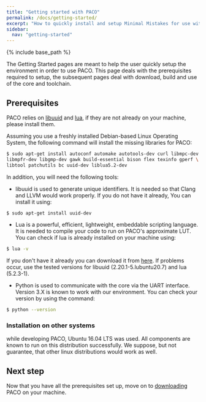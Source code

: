 ```yaml
---
title: "Getting started with PACO"
permalink: /docs/getting-started/
excerpt: "How to quickly install and setup Minimal Mistakes for use with GitHub Pages."
sidebar:
  nav: "getting-started"
---
```


{% include base_path %}

The Getting Started pages are meant to help the user quickly setup the environment in order to use PACO. This page deals with the prerequisites required to setup, the subsequent pages deal with download, build and use of the core and toolchain.


## Prerequisites
PACO relies on [libuuid](https://sourceforge.net/projects/libuuid/) and [lua](https://www.lua.org/), if they are not already on your machine, please install them.  

Assuming you use a freshly installed Debian-based Linux Operating System, the following command will install the missing libraries for PACO:

```bash
$ sudo apt-get install autoconf automake autotools-dev curl libmpc-dev \
libmpfr-dev libgmp-dev gawk build-essential bison flex texinfo gperf \
libtool patchutils bc uuid-dev liblua5.2-dev
``` 
In addition, you will need the following tools:

- libuuid is used to generate unique identifiers. It is needed so that Clang and LLVM would work properly. If you do not have it already, You can install it using:  

```bash
$ sudo apt-get install uuid-dev
```  
    
- Lua is a powerful, efficient, lightweight, embeddable scripting language. It is needed to compile your code to run on PACO's approximate LUT. You can check if lua is already installed on your machine using: 

```bash
$ lua -v
```  
  
If you don't have it already you can download it from [here](https://www.lua.org/download.html). If problems occur, use the tested versions for libuuid (2.20.1-5.lubuntu20.7) and lua (5.2.3-1).

- Python is used to communicate with the core via the UART interface. Version 3.X is known to work with our environment. You can check your version by using the command:

```bash
$ python --version
```  

### Installation on other systems

while developing PACO, Ubuntu 16.04 LTS was used. All components are known to run on this distribution successfully. We suppose, but not guarantee, that other linux distributions would work as well.

## Next step

Now that you have all the prerequisites set up, move on to [downloading](https://paco-cpu.github.io/paco-cpu/docs/download/) PACO on your machine.
